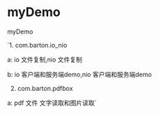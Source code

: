 # myDemo
myDemo

`1. com.barton.io_nio

  a: io 文件复制,nio 文件复制
  
  b: io 客户端和服务端demo,nio 客户端和服务端demo
 
2. com.barton.pdfbox

  a: pdf 文件 文字读取和图片读取`

